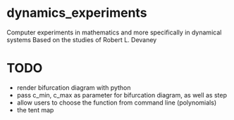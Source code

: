 # dynamics_experiments
Computer experiments in mathematics and more specifically in dynamical systems
Based on the studies of Robert L. Devaney

# TODO
- render bifurcation diagram with python
- pass c_min, c_max as parameter for bifurcation diagram, as well as step
- allow users to choose the function from command line (polynomials)
- the tent map
